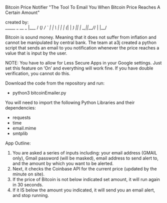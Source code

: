 Bitcoin Price Notifier
"The Tool To Email You When Bitcoin Price Reaches A Certain Amount"

created by:       
        _____  _ 
  __ _ |___ / (_)
 / _` |  |_ \ | |
| (_| | ___) || |
 \__,_||____/_/ |
            |__/ 
            
Bitcoin is sound money. Meaning that it does not suffer from inflation and cannot be manipulated by central bank. 
The team at a3j created a python script that sends an email to you notification whenever the price reaches a value that is input by the user. 

NOTE: You have to allow for Less Secure Apps in your Google settings. Just set this feature on ‘On’ 
and everything will work fine. If you have double verification, you cannot do this.

Download the code from the repository and run: 
- python3 bitcoinEmailer.py

You will need to import the following Python Libraries and their dependencies:
- requests
- time
- email.mime
- smtplib

App Outline:
1. You are asked a series of inputs including: your email address (GMAIL only), Gmail password (will be masked), 
   email address to send alert to, and the amount by which you want to be alerted. 
2. Next, it checks the Coinbase API for the current price (updated by the minute on site).
3. If the price of Bitcoin is not below indicated set amount, it will run again in 30 seconds.
4. If it IS below the amount you indicated, it will send you an email alert, and stop running.
